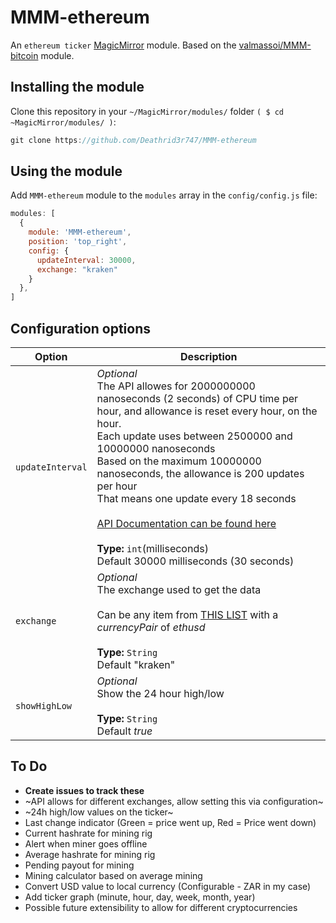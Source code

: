 # MMM-ethereum
An `ethereum ticker` <a href="https://github.com/MichMich/MagicMirror">MagicMirror</a> module.
Based on the <a href="https://github.com/valmassoi/MMM-bitcoin">valmassoi/MMM-bitcoin</a> module.

## Installing the module
Clone this repository in your `~/MagicMirror/modules/` folder `( $ cd ~MagicMirror/modules/ )`:
````javascript
git clone https://github.com/Deathrid3r747/MMM-ethereum
````

## Using the module
Add `MMM-ethereum` module to the `modules` array in the `config/config.js` file:
````javascript
modules: [
  {
    module: 'MMM-ethereum',
    position: 'top_right',
    config: {
      updateInterval: 30000,
      exchange: "kraken"
    }
  },
]
````

## Configuration options

| Option           | Description
|----------------- |-----------
| `updateInterval` | *Optional*<br/>The API allowes for 2000000000 nanoseconds (2 seconds) of CPU time per hour, and allowance is reset every hour, on the hour.<br/>Each update uses between 2500000 and 10000000 nanoseconds<br/>Based on the maximum 10000000 nanoseconds, the allowance is 200 updates per hour<br/>That means one update every 18 seconds<br/><br/><a href="https://cryptowat.ch/docs/api#rate-limit">API Documentation can be found here</a><br><br>**Type:** `int`(milliseconds) <br>Default 30000 milliseconds (30 seconds)
| `exchange`	   | *Optional*<br/>The exchange used to get the data<br/><br/>Can be any item from <a href="https://api.cryptowat.ch/markets">THIS LIST</a> with a *currencyPair* of *ethusd* <br><br>**Type:** `String` <br>Default "kraken"
| `showHighLow`	   | *Optional*<br/>Show the 24 hour high/low <br><br>**Type:** `String` <br>Default *true*

## To Do
* **Create issues to track these**
* ~API allows for different exchanges, allow setting this via configuration~
* ~24h high/low values on the ticker~
* Last change indicator (Green = price went up, Red = Price went down)
* Current hashrate for mining rig
* Alert when miner goes offline
* Average hashrate for mining rig
* Pending payout for mining
* Mining calculator based on average mining
* Convert USD value to local currency (Configurable - ZAR in my case)
* Add ticker graph (minute, hour, day, week, month, year)
* Possible future extensibility to allow for different cryptocurrencies
